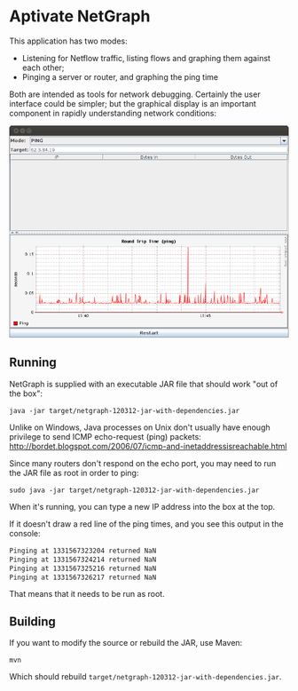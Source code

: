 # Aptivate NetGraph

This application has two modes:

* Listening for Netflow traffic, listing flows and graphing them against each other;
* Pinging a server or router, and graphing the ping time

Both are intended as tools for network debugging. Certainly the user interface could
be simpler; but the graphical display is an important component in rapidly understanding
network conditions:

![Screenshot](doc/screenshot.png)

## Running

NetGraph is supplied with an executable JAR file that should work "out of the box":

	java -jar target/netgraph-120312-jar-with-dependencies.jar

Unlike on Windows, Java processes on Unix don't usually have enough
privilege to send ICMP echo-request (ping) packets:
http://bordet.blogspot.com/2006/07/icmp-and-inetaddressisreachable.html

Since many routers don't respond on the echo port, you may need to run
the JAR file as root in order to ping:

	sudo java -jar target/netgraph-120312-jar-with-dependencies.jar

When it's running, you can type a new IP address into the box at the top.

If it doesn't draw a red line of the ping times, and you see this output
in the console:

	Pinging at 1331567323204 returned NaN
	Pinging at 1331567324214 returned NaN
	Pinging at 1331567325216 returned NaN
	Pinging at 1331567326217 returned NaN

That means that it needs to be run as root.

## Building

If you want to modify the source or rebuild the JAR, use Maven:

	mvn

Which should rebuild `target/netgraph-120312-jar-with-dependencies.jar`.


